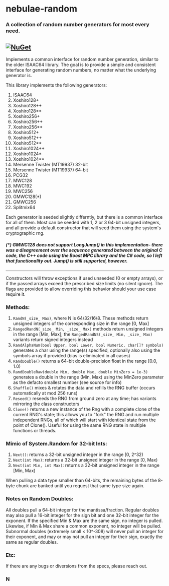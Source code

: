 # nebulae-random

### A collection of random number generators for most every need.

[![NuGet](https://img.shields.io/nuget/v/nebulae.rng.svg)](https://www.nuget.org/packages/nebulae.rng/)
---

Implements a common interface for random number generation, similar to the older ISAAC64 library. The goal is to provide a simple and consistent interface for generating random numbers, no matter what the underlying generator is.

This library implements the following generators:

1.  ISAAC64
2.  Xoshiro128+
3.  Xoshiro128++
4.  Xoshiro128**
5.  Xoshiro256+
6.  Xoshiro256++
7.  Xoshiro256**
8.  Xoshiro512+
9.  Xoshiro512++
10. Xoshiro512**
11. Xoshiro1024++
12. Xoshiro1024*
13. Xoshiro1024**
14. Mersenne Twister (MT19937) 32-bit
15. Mersenne Twister (MT19937) 64-bit
16. PCG32
17. MWC128
18. MWC192
19. MWC256
20. GMWC128(*)
21. GMWC256
22. Splitmix64

Each generator is seeded slightly differntly, but there is a common interface for all of them. Most can be seeded with 1, 2 or 3 64-bit unsigned integers, and all provide a default constructor that will seed them using the system's cryptographic rng.

##### (*) GMWC128 does not support LongJump() in this implementation- there was a disagreement over the sequence generated between the original C code, the C++ code using the Boost MPC library and the C# code, so I left that functionality out. Jump() is still supported, however.
---

Constructors will throw exceptions if used unseeded (0 or empty arrays), or if the passed arrays exceed the prescribed size limits (no silent ignore). The flags are provided to allow overriding this behavior should your use case require it.

### Methods:

1. `RandN(_size_ Max)`, where N is 64/32/16/8.  These methods return unsigned integers of the corresponding size in the range [0, Max]
2. `RangedRandN(_size_ Min, _size_ Max)` methods return unsigned integers in the range [Min, Max]; the `RangedRandNS(_size_ Min, _size_ Max)` variants return signed integers instead
3. `RandAlphaNum(bool Upper, bool Lower, bool Numeric, char[]? symbols)` generates a char using the range(s) specified, optionally also using the symbols array if provided (bias is eliminated in all cases)
4. `RandDouble()` returns a 64-bit double-precision float in the range [0.0, 1.0)
5. `RandDoubleRaw(double Min, double Max, double MinZero = 1e-3)` generates a double in the range (Min, Max) using the MinZero parameter as the defacto smallest number (see source for info)
6. `Shuffle()` mixes & rotates the data and refills the RNG buffer (occurs automatically at mod 256 runs)
7. `Reseed()` reseeds the RNG from ground zero at any time; has variants mirroring the class constructors
8. `Clone()` returns a new instance of the Rng with a complete clone of the current RNG's state; this allows you to "fork" the RNG and run multiple independent RNGs, all of which will start with identical state from the point of Clone(). Useful for using the same RNG state in multiple functions or threads.

### Mimic of System.Random for 32-bit Ints:

1. `Next()`: returns a 32-bit unsigned integer in the range [0, 2^32)
2. `Next(int Max)`: returns a 32-bit unsigned integer in the range [0, Max)
3. `Next(int Min, int Max)`: returns a 32-bit unsigned integer in the range [Min, Max)

When pulling a data type smaller than 64-bits, the remaining bytes of the 8-byte chunk are banked until you request that same type size again.

### Notes on Random Doubles:

All doubles pull a 64-bit integer for the mantissa/fraction. Regular doubles may also pull a 16-bit integer for the sign bit and one 32-bit integer for the exponent. If the specified Min & Max are the same sign, no integer is pulled.  Likewise, if Min & Max share a common exponent, no integer will be pulled. Subnormal doubles (extremely small < 10^-308) will never pull an integer for their exponent, and may or may not pull an integer for their sign, exactly the same as regular doubles.

### Etc:

If there are any bugs or diversions from the specs, please reach out.

### N